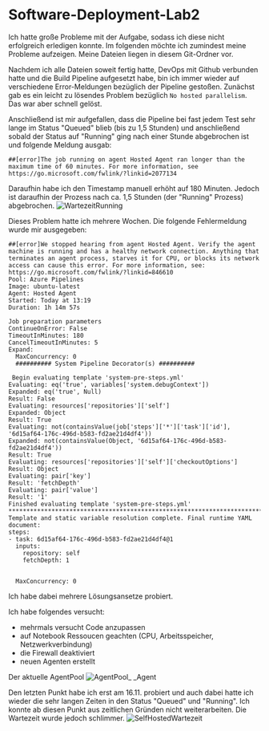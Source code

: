 # Software-Deployment-Lab2

Ich hatte große Probleme mit der Aufgabe, sodass ich diese nicht erfolgreich erledigen konnte. Im folgenden möchte ich zumindest meine Probleme aufzeigen. Meine Dateien liegen in diesem Git-Ordner vor.

Nachdem ich alle Dateien soweit fertig hatte, DevOps mit Github verbunden hatte und die Build Pipeline aufgesetzt habe, bin ich immer wieder auf verschiedene Error-Meldungen bezüglich der Pipeline gestoßen.
Zunächst gab es ein leicht zu lösendes Problem bezüglich ```No hosted parallelism```. Das war aber schnell gelöst.

Anschließend ist mir aufgefallen, dass die Pipeline bei fast jedem Test sehr lange im Status "Queued" blieb (bis zu 1,5 Stunden) und anschließend sobald der Status auf "Running" ging nach einer Stunde abgebrochen ist und folgende Meldung ausgab:

```
##[error]The job running on agent Hosted Agent ran longer than the maximum time of 60 minutes. For more information, see https://go.microsoft.com/fwlink/?linkid=2077134
```

Daraufhin habe ich den Timestamp manuell erhöht auf 180 Minuten.
Jedoch ist daraufhin der Prozess nach ca. 1,5 Stunden (der "Running" Prozess) abgebrochen.
![WartezeitRunning](https://github.com/RatteF/Software-Deployment-Lab2/assets/83348757/e4082929-4665-4bed-b280-e5a907fadfe1)

Dieses Problem hatte ich mehrere Wochen. Die folgende Fehlermeldung wurde mir ausgegeben:

```
##[error]We stopped hearing from agent Hosted Agent. Verify the agent machine is running and has a healthy network connection. Anything that terminates an agent process, starves it for CPU, or blocks its network access can cause this error. For more information, see: https://go.microsoft.com/fwlink/?linkid=846610
Pool: Azure Pipelines
Image: ubuntu-latest
Agent: Hosted Agent
Started: Today at 13:19
Duration: 1h 14m 57s

Job preparation parameters
ContinueOnError: False
TimeoutInMinutes: 180
CancelTimeoutInMinutes: 5
Expand:
  MaxConcurrency: 0
  ########## System Pipeline Decorator(s) ##########
 
 Begin evaluating template 'system-pre-steps.yml'
Evaluating: eq('true', variables['system.debugContext'])
Expanded: eq('true', Null)
Result: False
Evaluating: resources['repositories']['self']
Expanded: Object
Result: True
Evaluating: not(containsValue(job['steps']['*']['task']['id'], '6d15af64-176c-496d-b583-fd2ae21d4df4'))
Expanded: not(containsValue(Object, '6d15af64-176c-496d-b583-fd2ae21d4df4'))
Result: True
Evaluating: resources['repositories']['self']['checkoutOptions']
Result: Object
Evaluating: pair['key']
Result: 'fetchDepth'
Evaluating: pair['value']
Result: '1'
Finished evaluating template 'system-pre-steps.yml'
********************************************************************************
Template and static variable resolution complete. Final runtime YAML document:
steps:
- task: 6d15af64-176c-496d-b583-fd2ae21d4df4@1
  inputs:
    repository: self
    fetchDepth: 1


  MaxConcurrency: 0
```

Ich habe dabei mehrere Lösungsansetze probiert. 

Ich habe folgendes versucht:

- mehrmals versucht Code anzupassen
- auf Notebook Ressoucen geachten (CPU, Arbeitsspeicher, Netzwerkverbindung)
- die Firewall deaktiviert
- neuen Agenten erstellt

Der aktuelle AgentPool ![AgentPool_ _Agent](https://github.com/RatteF/Software-Deployment-Lab2/assets/83348757/c6312b35-ded8-4409-b374-1b5de56190df)

Den letzten Punkt habe ich erst am 16.11. probiert und auch dabei hatte ich wieder die sehr langen Zeiten in den Status "Queued" und "Running". Ich konnte ab diesen Punkt aus zeitlichen Gründen nicht weiterarbeiten. Die Wartezeit wurde jedoch schlimmer.
![SelfHostedWartezeit](https://github.com/RatteF/Software-Deployment-Lab2/assets/83348757/6746f02c-e7c7-4177-86e5-61d65dc6ecc3)


